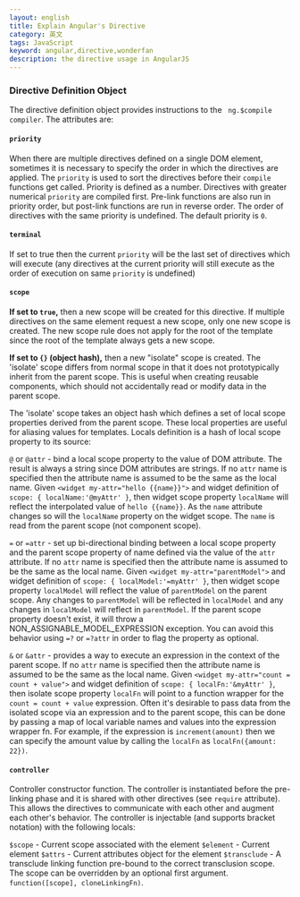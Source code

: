 ```yaml
---
layout: english
title: Explain Angular's Directive
category: 英文
tags: JavaScript
keyword: angular,directive,wonderfan
description: the directive usage in AngularJS
---
```


### Directive Definition Object

The directive definition object provides instructions to the ` ng.$compile  compiler`. The attributes are:

#### `priority`
When there are multiple directives defined on a single DOM element, sometimes it
is necessary to specify the order in which the directives are applied. The `priority` is used
to sort the directives before their `compile` functions get called. Priority is defined as a
number. Directives with greater numerical `priority` are compiled first. Pre-link functions
are also run in priority order, but post-link functions are run in reverse order. The order
of directives with the same priority is undefined. The default priority is `0`.

#### `terminal`
If set to true then the current `priority` will be the last set of directives
which will execute (any directives at the current priority will still execute
as the order of execution on same `priority` is undefined)

#### `scope`
**If set to `true`,** then a new scope will be created for this directive. If multiple directives on the
same element request a new scope, only one new scope is created. The new scope rule does not
apply for the root of the template since the root of the template always gets a new scope.

**If set to `{}` (object hash),** then a new "isolate" scope is created. The 'isolate' scope differs from
normal scope in that it does not prototypically inherit from the parent scope. This is useful
when creating reusable components, which should not accidentally read or modify data in the
parent scope.

The 'isolate' scope takes an object hash which defines a set of local scope properties
derived from the parent scope. These local properties are useful for aliasing values for
templates. Locals definition is a hash of local scope property to its source:

`@` or `@attr` - bind a local scope property to the value of DOM attribute. The result is
always a string since DOM attributes are strings. If no `attr` name is specified  then the
attribute name is assumed to be the same as the local name.
Given `<widget my-attr="hello {{name}}">` and widget definition
of `scope: { localName:'@myAttr' }`, then widget scope property `localName` will reflect
the interpolated value of `hello {{name}}`. As the `name` attribute changes so will the
`localName` property on the widget scope. The `name` is read from the parent scope (not
component scope).

`=` or `=attr` - set up bi-directional binding between a local scope property and the
parent scope property of name defined via the value of the `attr` attribute. If no `attr`
name is specified then the attribute name is assumed to be the same as the local name.
Given `<widget my-attr="parentModel">` and widget definition of
`scope: { localModel:'=myAttr' }`, then widget scope property `localModel` will reflect the
value of `parentModel` on the parent scope. Any changes to `parentModel` will be reflected
in `localModel` and any changes in `localModel` will reflect in `parentModel`. If the parent
scope property doesn't exist, it will throw a NON_ASSIGNABLE_MODEL_EXPRESSION exception. You
can avoid this behavior using `=?` or `=?attr` in order to flag the property as optional.

`&` or `&attr` - provides a way to execute an expression in the context of the parent scope.
If no `attr` name is specified then the attribute name is assumed to be the same as the
local name. Given `<widget my-attr="count = count + value">` and widget definition of
`scope: { localFn:'&myAttr' }`, then isolate scope property `localFn` will point to
a function wrapper for the `count = count + value` expression. Often it's desirable to
pass data from the isolated scope via an expression and to the parent scope, this can be
done by passing a map of local variable names and values into the expression wrapper fn.
For example, if the expression is `increment(amount)` then we can specify the amount value
by calling the `localFn` as `localFn({amount: 22})`.

#### `controller`
Controller constructor function. The controller is instantiated before the
pre-linking phase and it is shared with other directives (see
`require` attribute). This allows the directives to communicate with each other and augment
each other's behavior. The controller is injectable (and supports bracket notation) with the following locals:

`$scope` - Current scope associated with the element
`$element` - Current element
`$attrs` - Current attributes object for the element
`$transclude` - A transclude linking function pre-bound to the correct transclusion scope.
The scope can be overridden by an optional first argument.
`function([scope], cloneLinkingFn)`.
